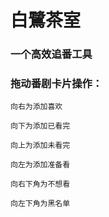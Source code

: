 # 白鷺茶室



### 一个高效追番工具

### 拖动番剧卡片操作：
```
向右为添加喜欢

向下为添加已看完

向上为添加未看完

向左为添加准备看

向右下角为不想看

向左下角为黑名单
```
